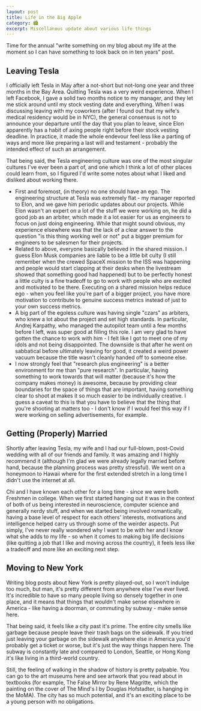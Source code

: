 ```yaml
---
layout: post
title: Life in the Big Apple
category: 🏙️
excerpt: Miscellanous update about various life things
---
```


Time for the annual "write something on my blog about my life at the moment so I can have something to look back on in ten years" post.

## Leaving Tesla

I officially left Tesla in May after a not-short but not-long one year and three months in the Bay Area. Quitting Tesla was a very weird experience. When I left Facebook, I gave a solid two months notice to my manager, and they let me stick around until my stock vesting date and everything. When I was discussing leaving with my coworkers (after I found out that my wife's medical residency would be in NYC), the general consensus is not to announce your departure until the day that you plan to leave, since Elon apparently has a habit of axing people right before their stock vesting deadline. In practice, it made the whole endevour feel less like a parting of ways and more like preparing a last will and testament - probably the intended effect of such an arrangement.

That being said, the Tesla engineering culture was one of the most singular cultures I've ever been a part of, and one which I think a lot of other places could learn from, so I figured I'd write some notes about what I liked and disliked about working there.

- First and foremost, (in theory) no one should have an ego. The engineering structure at Tesla was extremely flat - my manager reported to Elon, and we gave him periodic updates about our projects. While Elon wasn't an expert on a lot of the stuff we were working on, he did a good job as an arbiter, which made it a lot easier for us as engineers to focus on just doing engineering. While that might sound obvious, my experience elsewhere was that the lack of a clear answer to the question "is this thing working well or not" put a bigger premium for engineers to be salesmen for their projects.
- Related to above, everyone basically believed in the shared mission. I guess Elon Musk companies are liable to be a little bit culty (I still remember when the crewed SpaceX mission to the ISS was happening and people would start clapping at their desks when the livestream showed that something good had happened) but to be perfectly honest a little culty is a fine tradeoff to go to work with people who are excited and motivated to be there. Executing on a shared mission helps reduce ego - when you feel like you're part of a bigger project, you have more motivation to contribute to genuine success metrics instead of just to your own success metrics.
- A big part of the egoless culture was having single "czars" as arbiters, who knew a lot about the project and set high standards. In particular, Andrej Karpathy, who managed the autopilot team until a few months before I left, was super good at filling this role. I am very glad to have gotten the chance to work with him - I felt like I got to meet one of my idols and not being disappointed. The downside is that after he went on sabbatical before ultimately leaving for good, it created a weird power vacuum because the title wasn't cleanly handed off to someone else.
- I now strongly feel that "research plus engineering" is a better environment for me than "pure research". In particular, having something to work towards that will matter (because it's how the company makes money) is awesome, because by providing clear boundaries for the space of things that are important, having something clear to shoot at makes it so much easier to be individually creative. I guess a caveat to this is that you have to believe that the thing that you're shooting at matters too - I don't know if I would feel this way if I were working on selling advertisements, for example.

## Getting (Properly) Married

Shortly after leaving Tesla, my wife and I had our full-blown, post-Covid wedding with all of our friends and family. It was amazing and I highly recommend it (although I'm glad we were already legally married before hand, because the planning process was pretty stressful). We went on a honeymoon to Hawaii where for the first extended stretch in a long time I didn't use the internet at all.

Chi and I have known each other for a long time - since we were both Freshmen in college. When we first started hanging out it was in the context of both of us being interested in neuroscience, computer science and generally nerdy stuff, and when we started being involved romantically, having a base level of respect for each others' interests, motivations and intelligence helped carry us through some of the weirder aspects. Put simply, I've never really wondered why I want to be with her and I know what she adds to my life - so when it comes to making big life decisions (like quitting a job that I like and moving across the country), it feels less like a tradeoff and more like an exciting next step.

## Moving to New York

Writing blog posts about New York is pretty played-out, so I won't indulge too much, but man, it's pretty different from anywhere else I've ever lived. It's incredible to have so many people living so densely together in one place, and it means that things that wouldn't make sense elsewhere in America - like having a doorman, or commuting by subway - make sense here.

That being said, it feels like a city past it's prime. The entire city smells like garbage because people leave their trash bags on the sidewalk. If you tried just leaving your garbage on the sidewalk anywhere else in America you'd probably get a ticket or worse, but it's just the way things happen here. The subway is constantly late and compared to London, Seattle, or Hong Kong it's like living in a third-world country.

Still, the feeling of walking in the shadow of history is pretty palpable. You can go to the art museums here and see artwork that you read about in textbooks (for example, The False Mirror by Rene Magritte, which the painting on the cover of The Mind's I by Douglas Hofstadter, is hanging in the MoMA). The city has so much potential, and it's an exciting place to be a young person with no obligations.
